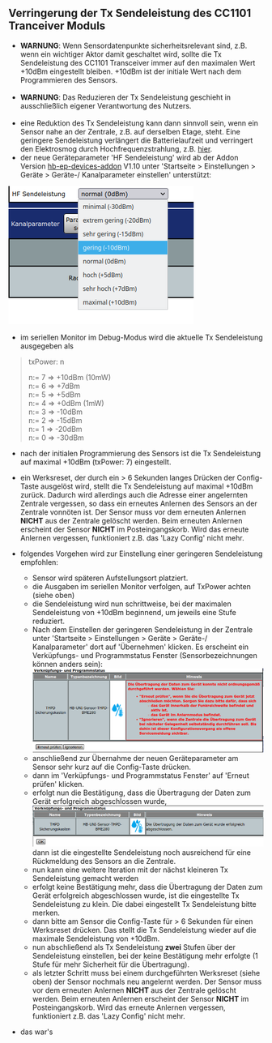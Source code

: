  ## Verringerung der Tx Sendeleistung des CC1101 Tranceiver Moduls
 
 
 - **WARNUNG**: Wenn Sensordatenpunkte sicherheitsrelevant sind, z.B. wenn ein wichtiger Aktor damit geschaltet wird, sollte die Tx Sendeleistung des CC1101 Transceiver immer auf den maximalen Wert +10dBm eingestellt bleiben. +10dBm ist der initiale Wert nach dem Programmieren des Sensors.<br/><br/>
 - **WARNUNG**: Das Reduzieren der Tx Sendeleistung geschieht in ausschließlich eigener Verantwortung des Nutzers.<br/><br/>
 - eine Reduktion des Tx Sendeleistung kann dann sinnvoll sein, wenn ein Sensor nahe an der Zentrale, z.B. auf derselben Etage, steht. Eine geringere Sendeleistung verlängert die Batterielaufzeit und verringert den Elektrosmog durch Hochfrequenzstrahlung, z.B. [hier](https://www.pc-magazin.de/ratgeber/strahlung-im-haus-wie-gefaehrlich-ist-das-vernetzte-haus-1504076.html).
 - der neue Geräteparameter 'HF Sendeleistung' wird ab der Addon Version [hb-ep-devices-addon](https://github.com/FUEL4EP/HomeAutomation/releases/latest) V1.10 unter 'Startseite > Einstellungen > Geräte > Geräte-/ Kanalparameter einstellen' unterstützt:
 
![pic](RF_power_device_parameter.png)
 -  im seriellen Monitor im Debug-Modus wird die aktuelle Tx Sendeleistung ausgegeben als
  > txPower: n
  >
  > n:= 7 => +10dBm   (10mW)<br/>
  > n:= 6 => +7dBm<br/>
  > n:= 5 => +5dBm<br/>
  > n:= 4 => +0dBm    (1mW)<br/>
  > n:= 3 => -10dBm<br/>
  > n:= 2 => -15dBm<br/>
  > n:= 1 => -20dBm<br/>
  > n:= 0 => -30dBm
- nach der initialen Programmierung des Sensors ist die Tx Sendeleistung auf maximal +10dBm (txPower: 7) eingestellt.
- ein Werksreset, der durch ein > 6 Sekunden langes Drücken der Config-Taste ausgelöst wird, stellt die Tx Sendeleistung auf maximal +10dBm zurück. Dadurch wird allerdings auch die Adresse einer angelernten Zentrale vergessen, so dass ein erneutes Anlernen des Sensors an der Zentrale vonnöten ist. Der Sensor muss vor dem erneuten Anlernen **NICHT** aus der Zentrale gelöscht werden. Beim erneuten Anlernen erscheint der Sensor **NICHT** im Posteingangskorb. Wird das erneute Anlernen vergessen, funktioniert z.B. das 'Lazy Config' nicht mehr.

- folgendes Vorgehen wird zur Einstellung einer geringeren Sendeleistung empfohlen:
    + Sensor wird späteren Aufstellungsort platziert.
    + die Ausgaben im seriellen Monitor verfolgen, auf TxPower achten (siehe oben)
    + die Sendeleistung wird nun schrittweise, bei der maximalen Sendeleistung von +10dBm beginnend, um jeweils eine Stufe reduziert.
    + Nach dem Einstellen der geringeren Sendeleistung in der Zentrale unter 'Startseite > Einstellungen > Geräte > Geräte-/ Kanalparameter' dort auf 'Übernehmen' klicken. Es erscheint ein Verküpfungs- und Programmstatus Fenster (Sensorbezeichnungen können anders sein): 
      ![pic](status_pop_up_widow.png)
     -  anschließend zur Übernahme der neuen Geräteparameter am Sensor sehr kurz  auf die Config-Taste drücken. 
    -  dann im 'Verküpfungs- und Programmstatus Fenster' auf 'Erneut prüfen' klicken.
    -  erfolgt nun die Bestätigung, dass die Übertragung der Daten zum Gerät erfolgreich abgeschlossen wurde,
    ![pic](Success.png)
    dann ist die eingestellte Sendeleistung noch ausreichend für eine Rückmeldung des Sensors an die Zentrale.
    - nun kann eine weitere Iteration mit der nächst kleineren Tx Sendeleistung gemacht werden
    - erfolgt keine Bestätigung mehr, dass die Übertragung der Daten zum Gerät erfolgreich abgeschlossen wurde, ist die eingestellte Tx Sendeleistung zu klein. Die dabei eingestellt Tx Sendeleistung bitte merken.
    - dann bitte am Sensor die Config-Taste für > 6 Sekunden für einen Werksreset drücken. Das stellt die Tx Sendeleistung wieder auf die maximale Sendeleistung von +10dBm.
    - nun abschließend als Tx Sendeleistung **zwei** Stufen über der Sendeleistung einstellen, bei der keine Bestätigung mehr erfolgte (1 Stufe für mehr Sicherheit für die Übertragung).
    - als letzter Schritt muss  bei einem durchgeführten Werksreset (siehe oben) der Sensor nochmals neu angelernt werden. Der Sensor muss vor dem erneuten Anlernen **NICHT** aus der Zentrale gelöscht werden. Beim erneuten Anlernen erscheint der Sensor **NICHT** im Posteingangskorb. Wird das erneute Anlernen vergessen, funktioniert z.B. das 'Lazy Config' nicht mehr.

- das war's


 

